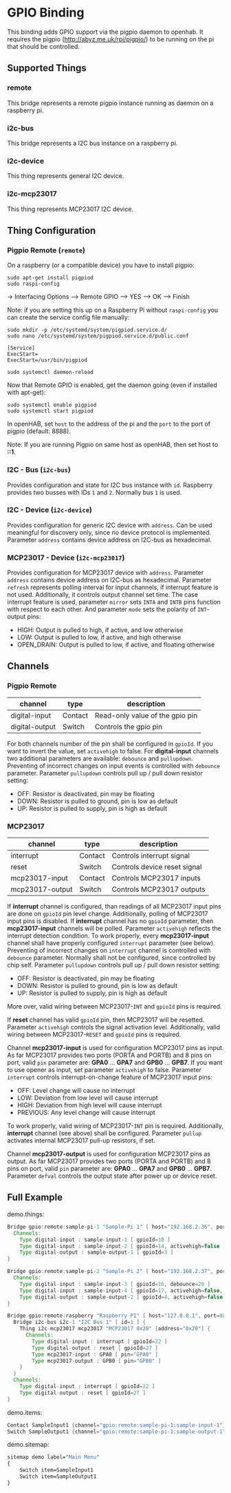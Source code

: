 # GPIO Binding

This binding adds GPIO support via the pigpio daemon to openhab.
It requires the pigpio (<http://abyz.me.uk/rpi/pigpio/>) to be running on the pi that should be controlled.

## Supported Things

### remote

This bridge represents a remote pigpio instance running as daemon on a raspberry pi.

### i2c-bus

This bridge represents a I2C bus instance on a raspberry pi.

### i2c-device

This thing represents general I2C device.

### i2c-mcp23017

This thing represents MCP23017 I2C device.

## Thing Configuration

### Pigpio Remote  (`remote`)

On a raspberry (or a compatible device) you have to install pigpio:

```shell
sudo apt-get install pigpiod
sudo raspi-config 
```

-> Interfacing Options --> Remote GPIO --> YES --> OK --> Finish

Note: if you are setting this up on a Raspberry Pi without `raspi-config` you can create the service config file manually:

```shell
sudo mkdir -p /etc/systemd/system/pigpiod.service.d/
sudo nano /etc/systemd/system/pigpiod.service.d/public.conf
```

```text
[Service]
ExecStart=
ExecStart=/usr/bin/pigpiod
```

```shell
sudo systemctl daemon-reload
```

Now that Remote GPIO is enabled, get the daemon going (even if installed with apt-get):

```shell
sudo systemctl enable pigpiod 
sudo systemctl start pigpiod
```

In openHAB, set `host` to the address of the pi and the `port` to the port of pigpio (default: 8888).

Note: If you are running Pigpio on same host as openHAB, then set host to **::1**.

### I2C - Bus  (`i2c-bus`)

Provides configuration and state for I2C bus instance with `id`. Raspberry provides two
busses with IDs `1` and `2`. Normally bus `1` is used.

### I2C - Device  (`i2c-device`)

Provides configuration for generic I2C device with `address`. Can be used meaningful for
discovery only, since no device protocol is implemented. Parameter `address` contains device
address on I2C-bus as hexadecimal.

### MCP23017 - Device  (`i2c-mcp23017`)

Provides configuration for MCP23017 device with `address`. Parameter `address` contains
device address on I2C-bus as hexadecimal. Parameter `refresh` represents polling interval for
input channels, if interrupt feature is not used. Additionally, it controls output channel
set time. The case interrupt feature is used, parameter `mirror` sets `INTA` and `INTB` pins
function with respect to each other. And parameter `mode` sets the polarity of `INT`-output pins:
  - HIGH: Output is pulled to high, if active, and low otherwise
  - LOW: Output is pulled to low, if active, and high otherwise
  - OPEN_DRAIN: Output is pulled to low, if active, and floating otherwise

## Channels

### Pigpio Remote

| channel        | type    | description                     |
|----------------|---------|---------------------------------|
| digital-input  | Contact | Read-only value of the gpio pin |
| digital-output | Switch  | Controls the gpio pin           |

For both channels number of the pin shall be configured in `gpioId`.
If you want to invert the value, set `activehigh` to false. For **digital-input** channels two
additional parameters are available: `debounce` and `pullupdown`. Preventing of incorrect changes
on input events is controlled with `debounce` parameter. Parameter `pullupdown` controls 
pull up / pull down resistor setting:
  - OFF: Resistor is deactivated, pin may be floating
  - DOWN: Resistor is pulled to ground, pin is low as default
  - UP: Resistor is pulled to supply, pin is high as default

### MCP23017

| channel         | type    | description                  |
|-----------------|---------|------------------------------|
| interrupt       | Contact | Controls interrupt signal    |
| reset           | Switch  | Controls device reset signal |
| mcp23017-input  | Contact | Controls MCP23017 inputs     |
| mcp23017-output | Switch  | Controls MCP23017 outputs    |

If **interrupt** channel is configured, than readings of all MCP23017 input pins are done on
`gpioId` pin level change. Additionally, polling of MCP23017 input pins is disabled. If **interrupt**
channel has no `gpioId` parameter, then **mcp23017-input** channels will be polled. Parameter
`activehigh` reflects the interrupt detection condition. To work properly, every **mcp23017-input**
channel shall have properly configured `interrupt` parameter (see below). Preventing of incorrect
changes on `interrupt` channel is controlled with `debounce` parameter. Normally shall not be configured,
since controlled by chip self. Parameter `pullupdown` controls  pull up / pull down resistor setting:
  - OFF: Resistor is deactivated, pin may be floating
  - DOWN: Resistor is pulled to ground, pin is low as default
  - UP: Resistor is pulled to supply, pin is high as default

More over, valid wiring between MCP23017-`INT` and `gpioId` pins is required.

If **reset** channel has valid `gpioId` pin, then MCP23017 will be resetted. Parameter `activehigh`
controls the signal activation level. Additionally, valid wiring between MCP23017-`RESET` and
`gpioId` pins is required.

Channel **mcp23017-input** is used for configuration MCP23017 pins as input. As far MCP23017 provides
two ports (PORTA and PORTB) and 8 pins on port, valid `pin` parameter are: **GPA0** ... **GPA7** and
**GPB0** ... **GPB7**. If you want to use opener as input, set parameter `activehigh` to false. Parameter
`interrupt` controls interrupt-on-change feature of MCP23017 input pins:
  - OFF: Level change will cause no interrupt
  - LOW: Deviation from low level will cause interrupt
  - HIGH: Deviation from high level will cause interrupt
  - PREVIOUS: Any level change will cause interrupt
  
To work properly, valid wiring of MCP23017-`INT` pin is required. Additionally, **interrupt** channel
(see above) shall be configured. Parameter `pullup` activates internal MCP23017 pull-up resistors,
if set.

Channel **mcp23017-output** is used for configuration MCP23017 pins as output. As far MCP23017 provides
two ports (PORTA and PORTB) and 8 pins on port, valid `pin` parameter are: **GPA0** ... **GPA7** and
**GPB0** ... **GPB7**. Parameter `defval` controls the output state after power up or device reset.

## Full Example

demo.things:

```java
Bridge gpio:remote:sample-pi-1 "Sample-Pi 1" [ host="192.168.2.36", port=8888 ] {
  Channels:
    Type digital-input : sample-input-1 [ gpioId=10 ]
    Type digital-input : sample-input-2 [ gpioId=14, activehigh=false ]
    Type digital-output : sample-output-1 [ gpioId=3 ]
}

Bridge gpio:remote:sample-pi-2 "Sample-Pi 2" [ host="192.168.2.37", port=8888 ] {
  Channels:
    Type digital-input : sample-input-3 [ gpioId=16, debounce=20 ]
    Type digital-input : sample-input-4 [ gpioId=17, activehigh=false, debounce=5, pullupdown="UP" ]
    Type digital-output : sample-output-2 [ gpioId=4, activehigh=false ]
}

Bridge gpio:remote:raspberry "Raspberry PI" [ host="127.0.0.1", port=8888 ] {
  Bridge i2c-bus i2c-1 "I2C Bus 1" [ id=1 ] {
    Thing i2c-mcp23017 mcp23017 "MCP23017 0x20" [address="0x20"] {
      Channels:
        Type digital-input : interrupt [ gpioId=22 ]
        Type digital-output : reset [ gpioId=27 ]
        Type mcp23017-input : GPA0 [ pin="GPA0" ]
        Type mcp23017-output : GPB0 [ pin="GPB0" ]
    }
  }
  Channels:
    Type digital-input : interrupt [ gpioId=22 ]
    Type digital-output : reset [ gpioId=27 ]
}
```

demo.items:

```java
Contact SampleInput1 {channel="gpio:remote:sample-pi-1:sample-input-1"}
Switch SampleOutput1 {channel="gpio:remote:sample-pi-1:sample-output-1"}
```

demo.sitemap:

```perl
sitemap demo label="Main Menu"
{
    Switch item=SampleInput1
    Switch item=SampleOutput1
}
```
